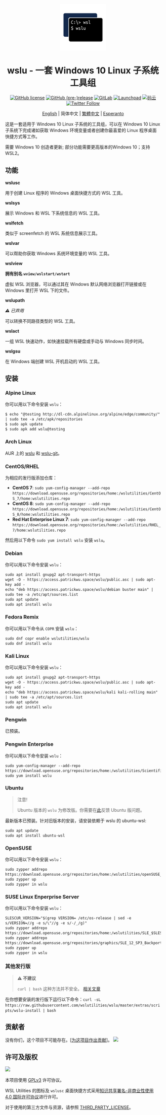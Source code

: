 <div align="center">

<img width="150" height="150" src="extras/icon.png">

# wslu - 一套 Windows 10 Linux 子系统工具组

[![GitHub license](https://img.shields.io/github/license/wslutilities/wslu?style=flat-square&label=许可协议&color=blue&logo=github)](https://github.com/wslutilities/wslu/blob/master/LICENSE)
[![GitHub (pre-)release](https://img.shields.io/github/v/release/wslutilities/wslu?include_prereleases&label=版本&logo=github&style=flat-square)](https://github.com/wslutilities/wslu)
[![GitLab](https://img.shields.io/static/v1?label=gitlab&logo=gitlab&color=E24329&message=已镜像&style=flat-square)](https://gitlab.com/callmepk/wslu)
[![Launchpad](https://img.shields.io/static/v1?label=launchpad&logo=launchpad&color=F8C300&message=已镜像&style=flat-square)](https://launchpad.net/wslu)
[![码云](https://img.shields.io/static/v1?label=码云&color=C71D23&message=已镜像&style=flat-square)](https://gitee.com/mirrors/wslu)
[![Twitter Follow](https://img.shields.io/twitter/follow/wslutilities?style=flat-square&logo=twitter&color=1DA1F2&label=关注)
](https://twitter.com/wslutilities)

[English](README.md) | 简体中文 | [繁體中文](README.hant.md) | [Esperanto](README.eo.md)

</div>

这是一套适用于 Windows 10 Linux 子系统的工具组，可以在 Windows 10 Linux 子系统下完成诸如获取 Windows 环境变量或者创建你最喜爱的 Linux 程序桌面快捷方式等工作。

需要 Windows 10 创造者更新; 部分功能需要更高版本的Windows 10；支持 WSL2。

## 功能

**wslusc**

用于创建 Linux 程序的 Windows 桌面快捷方式的 WSL 工具。

**wslsys**

展示 Windows 和 WSL 下系统信息的 WSL 工具。

**wslfetch**

类似于 screenfetch 的 WSL 系统信息展示工具。

**wslvar**

可以帮助你获取 Windows 系统环境变量的 WSL 工具。

**wslview**

**拥有别名 `wview/wslstart/wstart`**

虚拟 WSL 浏览器，可以通过其在 Windows 默认网络浏览器打开链接或在 Windows 里打开 WSL 下的文件。

**wslupath**

*⚠ 已弃用*

可以转换不同路径类型的 WSL 工具。

**wslact**

一组 WSL 快速动作，如快速挂载所有硬盘或手动与 Windows 同步时间。

**wslgsu**

在 Windows 端创建 WSL 开机启动的 WSL 工具。

## 安装

### Alpine Linux

你可以用以下命令安装 `wslu`：

```
$ echo "@testing http://dl-cdn.alpinelinux.org/alpine/edge/community/" | sudo tee -a /etc/apk/repositories
$ sudo apk update
$ sudo apk add wslu@testing
```

### Arch Linux

AUR 上的 [wslu](https://aur.archlinux.org/packages/wslu/) 和 [wslu-git](https://aur.archlinux.org/packages/wslu-git/)。

### CentOS/RHEL

为相应的发行版添加仓库：

- **CentOS 7**: `sudo yum-config-manager --add-repo https://download.opensuse.org/repositories/home:/wslutilities/CentOS_7/home:wslutilities.repo`
- **CentOS 8**: `sudo yum-config-manager --add-repo https://download.opensuse.org/repositories/home:/wslutilities/CentOS_8/home:wslutilities.repo`
- **Red Hat Enterprise Linux 7**: `sudo yum-config-manager --add-repo https://download.opensuse.org/repositories/home:/wslutilities/RHEL_7/home:wslutilities.repo`

然后用以下命令 `sudo yum install wslu` 安装 `wslu`。


### Debian

你可以用以下命令安装 `wslu`：

```
sudo apt install gnupg2 apt-transport-https
wget -O - https://access.patrickwu.space/wslu/public.asc | sudo apt-key add -
echo "deb https://access.patrickwu.space/wslu/debian buster main" | sudo tee -a /etc/apt/sources.list
sudo apt update
sudo apt install wslu
```

### Fedora Remix

你可以用以下命令从 `COPR` 安装 `wslu`：

```
sudo dnf copr enable wslutilities/wslu
sudo dnf install wslu
```

### Kali Linux

你可以用以下命令安装 `wslu`：

```
sudo apt install gnupg2 apt-transport-https
wget -O - https://access.patrickwu.space/wslu/public.asc | sudo apt-key add -
echo "deb https://access.patrickwu.space/wslu/kali kali-rolling main" | sudo tee -a /etc/apt/sources.list
sudo apt update
sudo apt install wslu
```

### Pengwin

已预装。

### Pengwin Enterprise

你可以用以下命令安装 `wslu`：

```
sudo yum-config-manager --add-repo https://download.opensuse.org/repositories/home:/wslutilities/ScientificLinux_7/home:wslutilities.repo
sudo yum install wslu
```

### Ubuntu

> 注意!
>
> Ubuntu 版本的 `wslu` 为修改版。你需要在[此](https://bugs.launchpad.net/ubuntu/+source/wslu)反馈 Ubuntu 版问题。

最新版本已预装。针对旧版本的安装，请安装依赖于 wslu 的 ubuntu-wsl:

```
sudo apt update
sudo apt install ubuntu-wsl
```

### OpenSUSE

你可以用以下命令安装 `wslu`：

```
sudo zypper addrepo https://download.opensuse.org/repositories/home:/wslutilities/openSUSE_Leap_15.1/home:wslutilities.repo
sudo zypper up
sudo zypper in wslu
```

### SUSE Linux Enperprise Server

你可以用以下命令安装 `wslu`：

```
SLESCUR_VERSION="$(grep VERSION= /etc/os-release | sed -e s/VERSION=//g -e s/\"//g -e s/-/_/g)"
sudo zypper addrepo https://download.opensuse.org/repositories/home:/wslutilities/SLE_$SLESCUR_VERSION/home:wslutilities.repo
sudo zypper addrepo https://download.opensuse.org/repositories/graphics/SLE_12_SP3_Backports/graphics.repo
sudo zypper up
sudo zypper in wslu
```

### 其他发行版

> **⚠ 不建议**
> 
> `curl | bash` 这种方法并不安全。 [相关文章](https://sandstorm.io/news/2015-09-24-is-curl-bash-insecure-pgp-verified-install)

在你想要安装的发行版下运行以下命令：`curl -sL https://raw.githubusercontent.com/wslutilities/wslu/master/extras/scripts/wslu-install | bash`

## 贡献者

没有你们，这个项目不可能存在。[[为这项目作出贡献](CONTRIBUTING.md)]。
<img src="https://opencollective.com/wslu/contributors.svg?width=890&button=false" />

## 许可及版权

<img width="150" src="https://www.gnu.org/graphics/gplv3-with-text-136x68.png">

本项目使用 [GPLv3](LICENSE) 许可协议。

WSL Utilities 的图标及 `wslusc` 桌面快捷方式采用[知识共享署名-非商业性使用 4.0 国际许可协议](http://creativecommons.org/licenses/by-nc/4.0/)进行许可。

对于使用的第三方文件与资源，请参照 [THIRD_PARTY_LICENSE](THIRD_PARTY_LICENSE)。


